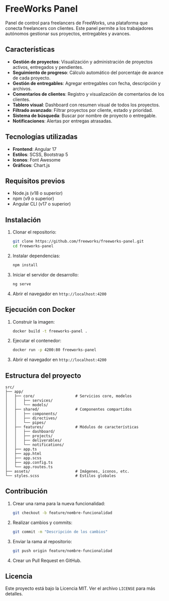 # FreeWorks Panel

Panel de control para freelancers de FreeWorks, una plataforma que conecta freelancers con clientes. Este panel permite a los trabajadores autónomos gestionar sus proyectos, entregables y avances.

## Características

- **Gestión de proyectos**: Visualización y administración de proyectos activos, entregados y pendientes.
- **Seguimiento de progreso**: Cálculo automático del porcentaje de avance de cada proyecto.
- **Gestión de entregables**: Agregar entregables con fecha, descripción y archivos.
- **Comentarios de clientes**: Registro y visualización de comentarios de los clientes.
- **Tablero visual**: Dashboard con resumen visual de todos los proyectos.
- **Filtrado avanzado**: Filtrar proyectos por cliente, estado y prioridad.
- **Sistema de búsqueda**: Buscar por nombre de proyecto o entregable.
- **Notificaciones**: Alertas por entregas atrasadas.

## Tecnologías utilizadas

- **Frontend**: Angular 17
- **Estilos**: SCSS, Bootstrap 5
- **Iconos**: Font Awesome
- **Gráficos**: Chart.js

## Requisitos previos

- Node.js (v18 o superior)
- npm (v9 o superior)
- Angular CLI (v17 o superior)

## Instalación

1. Clonar el repositorio:
   ```bash
   git clone https://github.com/freeworks/freeworks-panel.git
   cd freeworks-panel
   ```

2. Instalar dependencias:
   ```bash
   npm install
   ```

3. Iniciar el servidor de desarrollo:
   ```bash
   ng serve
   ```

4. Abrir el navegador en `http://localhost:4200`

## Ejecución con Docker

1. Construir la imagen:
   ```bash
   docker build -t freeworks-panel .
   ```

2. Ejecutar el contenedor:
   ```bash
   docker run -p 4200:80 freeworks-panel
   ```

3. Abrir el navegador en `http://localhost:4200`

## Estructura del proyecto

```
src/
├── app/
│   ├── core/                  # Servicios core, modelos
│   │   ├── services/
│   │   └── models/
│   ├── shared/                # Componentes compartidos
│   │   ├── components/
│   │   ├── directives/
│   │   └── pipes/
│   ├── features/              # Módulos de características
│   │   ├── dashboard/
│   │   ├── projects/
│   │   ├── deliverables/
│   │   └── notifications/
│   ├── app.ts
│   ├── app.html
│   ├── app.scss
│   ├── app.config.ts
│   └── app.routes.ts
├── assets/                    # Imágenes, iconos, etc.
└── styles.scss                # Estilos globales
```

## Contribución

1. Crear una rama para la nueva funcionalidad:
   ```bash
   git checkout -b feature/nombre-funcionalidad
   ```

2. Realizar cambios y commits:
   ```bash
   git commit -m "Descripción de los cambios"
   ```

3. Enviar la rama al repositorio:
   ```bash
   git push origin feature/nombre-funcionalidad
   ```

4. Crear un Pull Request en GitHub.

## Licencia

Este proyecto está bajo la Licencia MIT. Ver el archivo `LICENSE` para más detalles.

